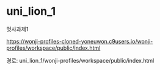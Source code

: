# uni_lion_1
멋사과제1

https://wonji-profiles-cloned-yoneuwon.c9users.io/wonji-profiles/workspace/public/index.html

경로:
uni_lion_1/wonji-profiles/workspace/public/index.html
